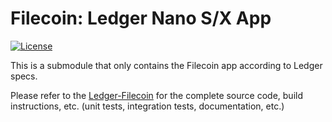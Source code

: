 # Filecoin: Ledger Nano S/X App
[![License](https://img.shields.io/badge/License-Apache%202.0-blue.svg)](https://opensource.org/licenses/Apache-2.0)

This is a submodule that only contains the Filecoin app according to Ledger specs.

Please refer to the [Ledger-Filecoin](https://github.com/zondax/ledger-filecoin) for the complete source code, build instructions, etc. (unit tests, integration tests, documentation, etc.)
